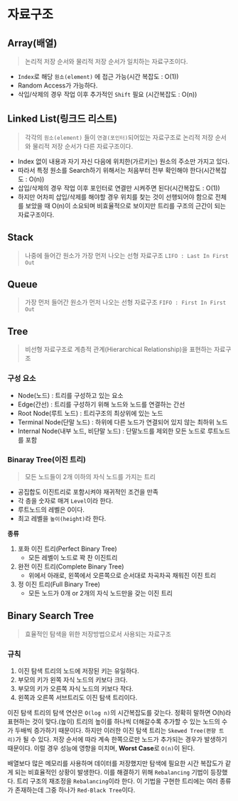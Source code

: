 # 자료구조

## Array(배열)

> 논리적 저장 순서와 물리적 저장 순서가 일치하는 자료구조이다.

- `Index`로 해당 `원소(element)` 에 접근 가능(시간 복잡도 : O(1))
- Random Access가 가능하다.
- 삭입/삭제의 경우 작업 이후 추가적인 `Shift` 필요 (시간복잡도 : O(n))

## Linked List(링크드 리스트)

> 각각의 `원소(element)` 들이 `연결(포인터)`되어있는 자료구조로 논리적 저장 순서와 물리적 저장 순서가 다른 자료구조이다.

- Index 없이 내용과 자기 자신 다음에 위치한(가르키는) 원소의 주소만 가지고 있다.
- 따라서 특정 원소를 Search하기 위해서는 처음부터 전부 확인해야 한다(시간복잡도 : O(n))
- 삽입/삭제의 경우 작업 이후 포인터로 연결만 시켜주면 된다(시간복잡도 : O(1))
- 하지만 어차피 삽입/삭제를 해야할 경우 위치를 찾는 것이 선행되어야 함으로 전체를 보았을 때 O(n)이 소요되며 비효율적으로 보이지만 트리를 구조의 근간이 되는 자료구조이다.

## Stack

> 나중에 들어간 원소가 가장 먼저 나오는 선형 자료구조 `LIFO : Last In First Out`

## Queue

> 가장 먼저 들어간 원소가 먼저 나오는 선형 자료구조 `FIFO : First In First Out`

## Tree

> 비선형 자료구조로 계층적 관계(Hierarchical Relationship)을 표현하는 자료구조

### 구성 요소

- Node(노드) : 트리를 구성하고 있는 요소
- Edge(간선) : 트리를 구성하기 위해 노드와 노드를 연결하는 간선
- Root Node(루트 노드) : 트리구조의 최상위에 있는 노드
- Terminal Node(단말 노드) : 하위에 다른 노드가 연결되어 있지 않는 최하위 노드
- Internal Node(내부 노드, 비단말 노드) : 단말노드를 제외한 모든 노드로 루트노드를 포함

### Binaray Tree(이진 트리)

> 모든 노드들이 2개 이하의 자식 노드를 가지는 트리

- 공집합도 이진트리로 포함시켜야 재귀적인 조건을 만족
- 각 층을 숫자로 매겨 `Level`이라 한다.
- 루트노드의 레벨은 0이다.
- 최고 레벨을 `높이(height)`라 한다.

**종류**

1. 포화 이진 트리(Perfect Binary Tree)
    - 모든 레벨이 노드로 꽉 찬 이진트리
2. 완전 이진 트리(Complete Binary Tree)
    - 위에서 아래로, 왼쪽에서 오른쪽으로 순서대로 차곡차곡 채워진 이진 트리
3. 정 이진 트리(Full Binary Tree)
    - 모든 노드가 0개 or 2개의 자식 노드만을 갖는 이진 트리

## Binary Search Tree

> 효율적인 탐색을 위한 저장방법으로서 사용되는 자료구조

### 규칙

1. 이진 탐색 트리의 노드에 저장된 키는 유일하다.
2. 부모의 키가 왼쪽 자식 노드의 키보다 크다.
3. 부모의 키가 오른쪽 자식 노드의 키보다 작다.
4. 왼쪽과 오른쪽 서브트리도 이진 탐색 트리이다.

이진 탐색 트리의 탐색 연산은 `O(log n)`의 시간복잡도를 갖는다. 정확히 말하면 O(h)라 표현하는 것이 맞다.(높이) 트리의 높이를 하나씩 더해갈수록 추가할 수 있는 노드의 수가 두배씩 증가하기 때문이다. 하지만 이러한 이진 탐색 트리는 `Skewed Tree(편향 트리)`가 될 수 있다. 저장 순서에 따라 계속 한쪽으로만 노드가 추가되는 경우가 발생하기 때문이다. 이럴 경우 성능에 영향을 미치며, **Worst Case**로 `O(n)`이 된다.

배열보다 많은 메모리를 사용하며 데이터를 저장했지만 탐색에 필요한 시간 복잡도가 같게 되는 비효율적인 상황이 발생한다. 이를 해결하기 위해 `Rebalancing` 기법이 등장했다. 트리 구조의 재조정을 `Rebalancing`이라 한다. 이 기법을 구현한 트리에는 여러 종류가 존재하는데 그중 하나가 `Red-Black Tree`이다.
